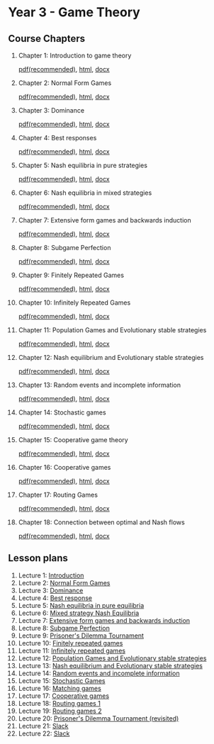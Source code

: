 # Year 3 - Game Theory


## Course Chapters

1. Chapter 1: Introduction to game theory

	[pdf(recommended)](./Course_Notes/Chapter_01-Introduction.pdf), [html](./Course_Notes/Chapter_01-Introduction.html), [docx](./Course_Notes/Chapter_01-Introduction.docx)

2. Chapter 2: Normal Form Games

	[pdf(recommended)](./Course_Notes/Chapter_02-Normal_Form_Games.pdf), [html](./Course_Notes/Chapter_02-Normal_Form_Games.html), [docx](./Course_Notes/Chapter_02-Normal_Form_Games.docx)

3. Chapter 3: Dominance

	[pdf(recommended)](./Course_Notes/Chapter_03-Dominance.pdf), [html](./Course_Notes/Chapter_03-Dominance.html), [docx](./Course_Notes/Chapter_03-Dominance.docx)

4. Chapter 4: Best responses

	[pdf(recommended)](./Course_Notes/Chapter_04-Best_Responses.pdf), [html](./Course_Notes/Chapter_04-Best_Responses.html), [docx](./Course_Notes/Chapter_04-Best_Responses.docx)

5. Chapter 5: Nash equilibria in pure strategies

	[pdf(recommended)](./Course_Notes/Chapter_05-Nash_Equilibria_in_pure_strategies.pdf), [html](./Course_Notes/Chapter_05-Nash_Equilibria_in_pure_strategies.html), [docx](./Course_Notes/Chapter_05-Nash_Equilibria_in_pure_strategies.docx)

6. Chapter 6: Nash equilibria in mixed strategies

	[pdf(recommended)](./Course_Notes/Chapter_06-Nash_Equilibria_in_mixed_strategies.pdf), [html](./Course_Notes/Chapter_06-Nash_Equilibria_in_mixed_strategies.html), [docx](./Course_Notes/Chapter_06-Nash_Equilibria_in_mixed_strategies.docx)

7. Chapter 7: Extensive form games and backwards induction

	[pdf(recommended)](./Course_Notes/Chapter_07-Extensive_form_games_and_backwards_induction.pdf), [html](./Course_Notes/Chapter_07-Extensive_form_games_and_backwards_induction.html), [docx](./Course_Notes/Chapter_07-Extensive_form_games_and_backwards_induction.docx)

8. Chapter 8: Subgame Perfection

	[pdf(recommended)](./Course_Notes/Chapter_08-Subgame_Perfection.pdf), [html](./Course_Notes/Chapter_08-Subgame_Perfection.html), [docx](./Course_Notes/Chapter_08-Subgame_Perfection.docx)

9. Chapter 9: Finitely Repeated Games

	[pdf(recommended)](./Course_Notes/Chapter_09_Finitely_Repeated_Games.pdf), [html](./Course_Notes/Chapter_09_Finitely_Repeated_Games.html), [docx](./Course_Notes/Chapter_09_Finitely_Repeated_Games.docx)

10. Chapter 10: Infinitely Repeated Games

	[pdf(recommended)](./Course_Notes/Chapter_10_Infinetely_Repeated_Games.pdf), [html](./Course_Notes/Chapter_10_Infinetely_Repeated_Games.html), [docx](./Course_Notes/Chapter_10_Infinetely_Repeated_Games.docx)

11. Chapter 11: Population Games and Evolutionary stable strategies

	[pdf(recommended)](./Course_Notes/Chapter_11_Population_Games_and_Evolutionary_stable_strategies.pdf), [html](./Course_Notes/Chapter_11_Population_Games_and_Evolutionary_stable_strategies.html), [docx](./Course_Notes/Chapter_11_Population_Games_and_Evolutionary_stable_strategies.docx)

12. Chapter 12: Nash equilibrium and Evolutionary stable strategies

	[pdf(recommended)](./Course_Notes/Chapter_12_Nash_equilibrium_and_Evolutionary_stable_strategies.pdf), [html](./Course_Notes/Chapter_12_Nash_equilibrium_and_Evolutionary_stable_strategies.html), [docx](./Course_Notes/Chapter_12_Nash_equilibrium_and_Evolutionary_stable_strategies.docx)

13. Chapter 13: Random events and incomplete information

	[pdf(recommended)](./Course_Notes/Chapter_13_Random_events_and_incomplete_information.pdf), [html](./Course_Notes/Chapter_13_Random_events_and_incomplete_information.html), [docx](./Course_Notes/Chapter_13_Random_events_and_incomplete_information.docx)

14. Chapter 14: Stochastic games

	[pdf(recommended)](./Course_Notes/Chapter_14_Stochastic_games.pdf), [html](./Course_Notes/Chapter_14_Stochastic_games.html), [docx](./Course_Notes/Chapter_14_Stochastic_games.docx)

15. Chapter 15: Cooperative game theory

	[pdf(recommended)](./Course_Notes/Chapter_15_Matching_games.pdf), [html](./Course_Notes/Chapter_15_Matching_games.html), [docx](./Course_Notes/Chapter_15_Matching_games.docx)

16. Chapter 16: Cooperative games

	[pdf(recommended)](./Course_Notes/Chapter_16_Cooperative_games.pdf), [html](./Course_Notes/Chapter_16_Cooperative_games.html), [docx](./Course_Notes/Chapter_16_Cooperative_games.docx)

17. Chapter 17: Routing Games

	[pdf(recommended)](./Course_Notes/Chapter_17_Routing_games.pdf), [html](./Course_Notes/Chapter_17_Routing_games.html), [docx](./Course_Notes/Chapter_17_Routing_games.docx)

18. Chapter 18: Connection between optimal and Nash flows

	[pdf(recommended)](./Course_Notes/Chapter_18_Connection_between_optimal_and_nash_flows.pdf), [html](./Course_Notes/Chapter_18_Connection_between_optimal_and_nash_flows.html), [docx](./Course_Notes/Chapter_18_Connection_between_optimal_and_nash_flows.docx)

## Lesson plans
1. Lecture 1: [ Introduction](./Lesson_Plans/Lesson_01.md)
2. Lecture 2: [ Normal Form Games](./Lesson_Plans/Lesson_02.md)
3. Lecture 3: [ Dominance](./Lesson_Plans/Lesson_03.md)
4. Lecture 4: [ Best response](./Lesson_Plans/Lesson_04.md)
5. Lecture 5: [ Nash equilibria in pure equilibria](./Lesson_Plans/Lesson_05.md)
6. Lecture 6: [ Mixed strategy Nash Equilibria](./Lesson_Plans/Lesson_06.md)
7. Lecture 7: [ Extensive form games and backwards induction](./Lesson_Plans/Lesson_07.md)
8. Lecture 8: [ Subgame Perfection](./Lesson_Plans/Lesson_08.md)
9. Lecture 9: [ Prisoner's Dilemma Tournament](./Lesson_Plans/Lesson_09.md)
10. Lecture 10: [ Finitely repeated games](./Lesson_Plans/Lesson_10.md)
11. Lecture 11: [ Infinitely repeated games](./Lesson_Plans/Lesson_11.md)
12. Lecture 12: [ Population Games and Evolutionary stable strategies](./Lesson_Plans/Lesson_12.md)
13. Lecture 13: [ Nash equilibrium and Evolutionary stable strategies](./Lesson_Plans/Lesson_13.md)
14. Lecture 14: [ Random events and incomplete information](./Lesson_Plans/Lesson_14.md)
15. Lecture 15: [ Stochastic Games](./Lesson_Plans/Lesson_15.md)
16. Lecture 16: [ Matching games](./Lesson_Plans/Lesson_16.md)
17. Lecture 17: [ Cooperative games](./Lesson_Plans/Lesson_17.md)
18. Lecture 18: [ Routing games 1](./Lesson_Plans/Lesson_18.md)
19. Lecture 19: [ Routing games 2](./Lesson_Plans/Lesson_19.md)
20. Lecture 20: [ Prisoner's Dilemma Tournament (revisited)](./Lesson_Plans/Lesson_20.md)
21. Lecture 21: [ Slack](./Lesson_Plans/Lesson_21.md)
22. Lecture 22: [ Slack](./Lesson_Plans/Lesson_22.md)
